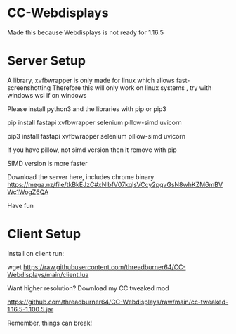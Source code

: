 # CC-Webdisplays

Made this because Webdisplays is not ready for 1.16.5
# Server Setup

A library, xvfbwrapper is only made for linux which allows fast-screenshotting
Therefore this will only work on linux systems , try with windows wsl if on windows

Please install python3 and the libraries with pip or pip3

pip install fastapi xvfbwrapper selenium pillow-simd uvicorn

pip3 install fastapi xvfbwrapper selenium pillow-simd uvicorn

If you have pillow, not simd version then it remove with pip

SIMD version is more faster 

Download the server here, includes chrome binary
https://mega.nz/file/tkBkEJzC#xNlbfV07kqlsVCcy2pgvGsN8whKZM6mBVWc1WogZ6QA

Have fun

# Client Setup

Install on client run:

wget https://raw.githubusercontent.com/threadburner64/CC-Webdisplays/main/client.lua

Want higher resolution?
Download my CC tweaked mod

https://github.com/threadburner64/CC-Webdisplays/raw/main/cc-tweaked-1.16.5-1.100.5.jar

Remember, things can break!
